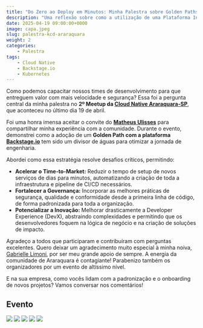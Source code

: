 ```yaml
---
title: "Do Zero ao Deploy em Minutos: Minha Palestra sobre Golden Paths no Meetup Cloud Native Araraquara"
description: "Uma reflexão sobre como a utilização de uma Plataforma Interna de Desenvolvedor (IDP) como Backstage.io pode ser o catalisador para acelerar entregas, padronizar o desenvolvimento e fortalecer a governança de tecnologia."
date: 2025-04-19 09:00:00+0000
image: capa.jpeg
slug: palestra-kcd-araraquara
weight: 2
categories:
    - Palestra
tags:
    - Cloud Native
    - Backstage.io
    - Kubernetes
---
```


Como podemos capacitar nossos times de desenvolvimento para que entreguem valor com mais velocidade e segurança? Essa foi a pergunta central da minha palestra no **2º Meetup da [Cloud Native Araraquara-SP](https://www.linkedin.com/company/cncfararaquara)**, que aconteceu no último dia 19 de abril.

Foi uma honra imensa aceitar o convite do [**Matheus Ulisses**](https://www.linkedin.com/in/matheus-ulisses) para compartilhar minha experiência com a comunidade. Durante o evento, demonstrei como a adoção de um **Golden Path com a plataforma [Backstage.io](https://backstage.io/)** tem sido um divisor de águas para otimizar a jornada de engenharia.

Abordei como essa estratégia resolve desafios críticos, permitindo:

* **Acelerar o Time-to-Market:** Reduzir o tempo de setup de novos serviços de dias para minutos, automatizando a criação de toda a infraestrutura e pipeline de CI/CD necessários.
* **Fortalecer a Governança:** Incorporar as melhores práticas de segurança, qualidade e conformidade desde a primeira linha de código, de forma padronizada para toda a organização.
* **Potencializar a Inovação:** Melhorar drasticamente a Developer Experience (DevX), abstraindo complexidades e permitindo que os desenvolvedores foquem na lógica de negócio e na criação de soluções de impacto.

Agradeço a todos que participaram e contribuíram com perguntas excelentes. Quero deixar um agradecimento muito especial à minha noiva, [Gabrielle Limoni](), por ser meu grande apoio de sempre. A energia da comunidade de Araraquara é contagiante! Parabenizo também os organizadores por um evento de altíssimo nível.

E na sua empresa, como vocês lidam com a padronização e o onboarding de novos projetos? Vamos conversar nos comentários!

## Evento

![](KCD-Araraquara-01.jpeg)
![](KCD-Araraquara-02.jpeg)
![](KCD-Araraquara-03.jpeg)
![](KCD-Araraquara-04.jpeg)
![](KCD-Araraquara-05.jpeg)